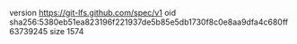 version https://git-lfs.github.com/spec/v1
oid sha256:5380eb51ea823196f221937de5b85e5db1730f8c0e8aa9dfa4c680ff63739245
size 1574
